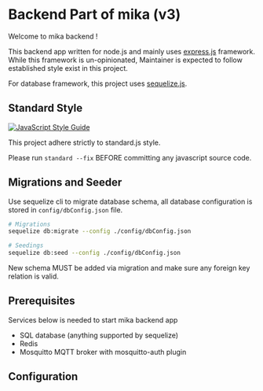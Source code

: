 # Backend Part of mika (v3)

Welcome to mika backend ! 

This backend app written for node.js and mainly uses [express.js](https://expressjs.com/) framework. 
While this framework is un-opinionated, Maintainer is expected to follow established style exist in this project.

For database framework, this project uses [sequelize.js](http://docs.sequelizejs.com/).

## Standard Style
[![JavaScript Style Guide](https://cdn.rawgit.com/standard/standard/master/badge.svg)](https://github.com/standard/standard)

This project adhere strictly to standard.js style. 

Please run `standard --fix` BEFORE committing any javascript source code.

## Migrations and Seeder
Use sequelize cli to migrate database schema, all database configuration is stored in `config/dbConfig.json` file.
```bash
# Migrations
sequelize db:migrate --config ./config/dbConfig.json

# Seedings
sequelize db:seed --config ./config/dbConfig.json
```
New schema MUST be added via migration and make sure any foreign key relation is valid.

## Prerequisites
Services below is needed to start mika backend app
  - SQL database (anything supported by sequelize)
  - Redis
  - Mosquitto MQTT broker with mosquitto-auth plugin

## Configuration